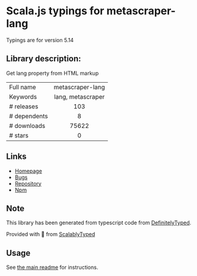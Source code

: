 
# Scala.js typings for metascraper-lang

Typings are for version 5.14

## Library description:
Get lang property from HTML markup

|                    |                 |
| ------------------ | :-------------: |
| Full name          | metascraper-lang |
| Keywords           | lang, metascraper |
| # releases         | 103 |
| # dependents       | 8 |
| # downloads        | 75622 |
| # stars            | 0 |

## Links
- [Homepage](https://nicedoc.io/microlinkhq/metascraper/packages/metascraper-lang)
- [Bugs](https://github.com/microlinkhq/metascraper/issues)
- [Repository](https://github.com/microlinkhq/metascraper)
- [Npm](https://www.npmjs.com/package/metascraper-lang)
    


## Note
This library has been generated from typescript code from [DefinitelyTyped](https://definitelytyped.org).

Provided with :purple_heart: from [ScalablyTyped](https://github.com/oyvindberg/ScalablyTyped)

## Usage
See [the main readme](../../readme.md) for instructions.


